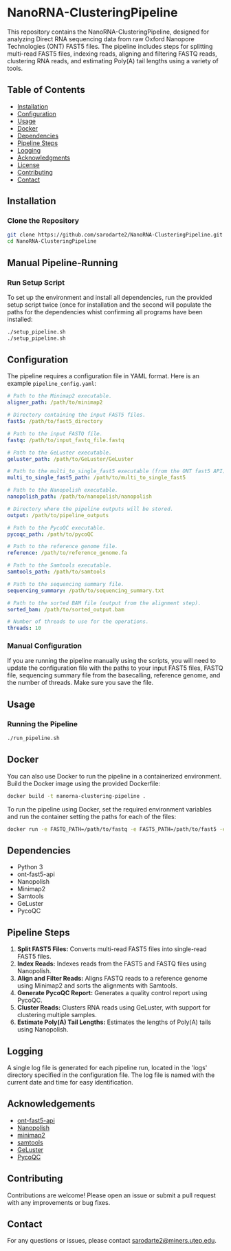 # NanoRNA-ClusteringPipeline

This repository contains the NanoRNA-ClusteringPipeline, designed for analyzing Direct RNA sequencing data from raw Oxford Nanopore Technologies (ONT) FAST5 files. The pipeline includes steps for splitting multi-read FAST5 files, indexing reads, aligning and filtering FASTQ reads, clustering RNA reads, and estimating Poly(A) tail lengths using a variety of tools.

## Table of Contents
- [Installation](#installation)
- [Configuration](#configuration)
- [Usage](#usage)
- [Docker](#docker)
- [Dependencies](#dependencies)
- [Pipeline Steps](#pipeline-steps)
- [Logging](#logging)
- [Acknowledgments](#acknowledgments)
- [License](#license)
- [Contributing](#contributing)
- [Contact](#contact)

## Installation

### Clone the Repository
```bash
git clone https://github.com/sarodarte2/NanoRNA-ClusteringPipeline.git
cd NanoRNA-ClusteringPipeline
```
## Manual Pipeline-Running

### Run Setup Script
To set up the environment and install all dependencies, run the provided setup script twice (once for installation and the second will populate the paths for the dependencies whist confirming all programs have been installed:

```bash
./setup_pipeline.sh
./setup_pipeline.sh
```

## Configuration
The pipeline requires a configuration file in YAML format. Here is an example `pipeline_config.yaml`:
```yaml
# Path to the Minimap2 executable.
aligner_path: /path/to/minimap2

# Directory containing the input FAST5 files.
fast5: /path/to/fast5_directory

# Path to the input FASTQ file.
fastq: /path/to/input_fastq_file.fastq

# Path to the GeLuster executable.
geluster_path: /path/to/GeLuster/GeLuster

# Path to the multi_to_single_fast5 executable (from the ONT fast5 API).
multi_to_single_fast5_path: /path/to/multi_to_single_fast5

# Path to the Nanopolish executable.
nanopolish_path: /path/to/nanopolish/nanopolish

# Directory where the pipeline outputs will be stored.
output: /path/to/pipeline_outputs

# Path to the PycoQC executable.
pycoqc_path: /path/to/pycoQC

# Path to the reference genome file.
reference: /path/to/reference_genome.fa

# Path to the Samtools executable.
samtools_path: /path/to/samtools

# Path to the sequencing summary file.
sequencing_summary: /path/to/sequencing_summary.txt

# Path to the sorted BAM file (output from the alignment step).
sorted_bam: /path/to/sorted_output.bam

# Number of threads to use for the operations.
threads: 10
```

### Manual Configuration
If you are running the pipeline manually using the scripts, you will need to update the configuration file with the paths to your input FAST5 files, FASTQ file, sequencing summary file from the basecalling, reference genome, and the number of threads. Make sure you save the file.

## Usage

### Running the Pipeline
```bash
./run_pipeline.sh
```
## Docker
You can also use Docker to run the pipeline in a containerized environment. Build the Docker image using the provided Dockerfile:

```bash
docker build -t nanorna-clustering-pipeline .
```
To run the pipeline using Docker, set the required environment variables and run the container setting the paths for each of the files:

```bash
docker run -e FASTQ_PATH=/path/to/fastq -e FAST5_PATH=/path/to/fast5 -e REF_PATH=/path/to/reference -e SEQUENCING_SUMMARY=/path/to/sequencing_summary.txt -e CONFIG_PATH=/path/to/config/pipeline_config.yaml -e THREADS=10 nanorna-clustering-pipeline
```
## Dependencies
- Python 3
- ont-fast5-api
- Nanopolish
- Minimap2
- Samtools
- GeLuster
- PycoQC

## Pipeline Steps
1. **Split FAST5 Files:** Converts multi-read FAST5 files into single-read FAST5 files.
2. **Index Reads:** Indexes reads from the FAST5 and FASTQ files using Nanopolish.
3. **Align and Filter Reads:** Aligns FASTQ reads to a reference genome using Minimap2 and sorts the alignments with Samtools.
4. **Generate PycoQC Report:** Generates a quality control report using PycoQC.
5. **Cluster Reads:** Clusters RNA reads using GeLuster, with support for clustering multiple samples.
6. **Estimate Poly(A) Tail Lengths:** Estimates the lengths of Poly(A) tails using Nanopolish.


## Logging
A single log file is generated for each pipeline run, located in the 'logs' directory specified in the configuration file. The log file is named with the current date and time for easy identification.

## Acknowledgements
- [ont-fast5-api](https://github.com/nanoporetech/ont_fast5_api)
- [Nanopolish](https://github.com/jts/nanopolish)
- [minimap2](https://github.com/lh3/minimap2)
- [samtools](https://github.com/samtools/samtools)
- [GeLuster](https://github.com/GeLuster)
- [PycoQC](https://github.com/a-slide/pycoQC)

## Contributing

Contributions are welcome! Please open an issue or submit a pull request with any improvements or bug fixes.

## Contact

For any questions or issues, please contact [sarodarte2@miners.utep.edu](mailto:your-email@example.com).
